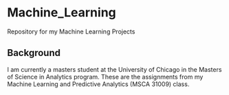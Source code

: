 # Machine_Learning
Repository for my Machine Learning Projects

## Background
I am currently a masters student at the University of Chicago in the Masters of Science in Analytics program.
These are the assignments from my Machine Learning and Predictive Analytics (MSCA 31009) class.

